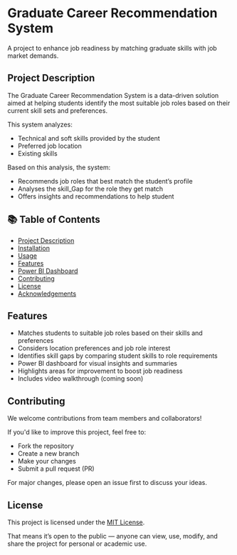 # Graduate Career Recommendation System 
A project to enhance job readiness by matching graduate skills with job market demands.
## Project Description

The Graduate Career Recommendation System is a data-driven solution aimed at helping students identify the most suitable job roles based on their current skill sets and preferences.

This system analyzes:
- Technical and soft skills provided by the student
- Preferred job location
- Existing skills

Based on this analysis, the system:
- Recommends job roles that best match the student’s profile
- Analyses the skill_Gap for the role they get match
- Offers insights and recommendations to help student
## 📚 Table of Contents

- [Project Description](#project-description)
- [Installation](#installation)
- [Usage](#usage)
- [Features](#features)
- [Power BI Dashboard](#power-bi-dashboard)
- [Contributing](#contributing)
- [License](#license)
- [Acknowledgements](#acknowledgements)


## Features

-  Matches students to suitable job roles based on their skills and preferences
-  Considers location preferences and job role interest
-  Identifies skill gaps by comparing student skills to role requirements
-  Power BI dashboard for visual insights and summaries
-  Highlights areas for improvement to boost job readiness
-  Includes video walkthrough (coming soon)
## Contributing

We welcome contributions from team members and collaborators!

If you'd like to improve this project, feel free to:

- Fork the repository
- Create a new branch
- Make your changes
- Submit a pull request (PR)

For major changes, please open an issue first to discuss your ideas.
## License

This project is licensed under the [MIT License](LICENSE).

That means it’s open to the public — anyone can view, use, modify, and share the project for personal or academic use.

